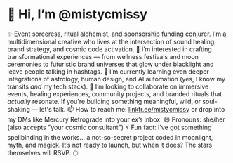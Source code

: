 # 👋 Hi, I’m @mistycmissy
✨ Event sorceress, ritual alchemist, and sponsorship funding conjurer. I’m a multidimensional creative who lives at the intersection of sound healing, brand strategy, and cosmic code activation.
👀 I’m interested in crafting transformational experiences — from wellness festivals and moon ceremonies to futuristic brand universes that glow under blacklight and leave people talking in hashtags.
🌱 I’m currently learning even deeper integrations of astrology, human design, and AI automation (yes, I know my transits *and* my tech stack).
💞️ I’m looking to collaborate on immersive events, healing experiences, community projects, and branded rituals that *actually* resonate. If you're building something meaningful, wild, or soul-shaking — let's talk.
📫 How to reach me: [linktr.ee/mistycmissy](https://linktr.ee/mistycmissy) or drop into my DMs like Mercury Retrograde into your ex’s inbox.
😄 Pronouns: she/her (also accepts "your cosmic consultant")
⚡ Fun fact: I’ve got something spellbinding in the works... a not-so-secret project coded in moonlight, myth, and magick. It’s not ready to launch, but when it does? The stars themselves will RSVP. 🌕
<!---
mistycmissy/mistycmissy is a ✨ special ✨ repository because its `README.md` (this file) appears on your GitHub profile.
You can click the Preview link to take a look at your changes.
--->
